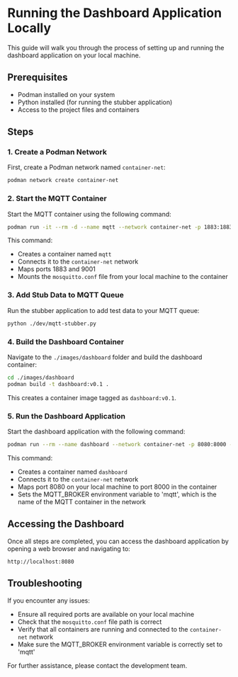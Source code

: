 # Running the Dashboard Application Locally

This guide will walk you through the process of setting up and running the dashboard application on your local machine.

## Prerequisites

- Podman installed on your system
- Python installed (for running the stubber application)
- Access to the project files and containers

## Steps

### 1. Create a Podman Network

First, create a Podman network named `container-net`:

```bash
podman network create container-net
```

### 2. Start the MQTT Container

Start the MQTT container using the following command:

```bash
podman run -it --rm -d --name mqtt --network container-net -p 1883:1883 -p 9001:9001 -v /dev/mosquitto.conf:/mosquitto/config/mosquitto.conf eclipse-mosquitto
```

This command:
- Creates a container named `mqtt`
- Connects it to the `container-net` network
- Maps ports 1883 and 9001
- Mounts the `mosquitto.conf` file from your local machine to the container

### 3. Add Stub Data to MQTT Queue

Run the stubber application to add test data to your MQTT queue:

```bash
python ./dev/mqtt-stubber.py
```

### 4. Build the Dashboard Container

Navigate to the `./images/dashboard` folder and build the dashboard container:

```bash
cd ./images/dashboard
podman build -t dashboard:v0.1 .
```

This creates a container image tagged as `dashboard:v0.1`.

### 5. Run the Dashboard Application

Start the dashboard application with the following command:

```bash
podman run --rm --name dashboard --network container-net -p 8080:8000 -e MQTT_BROKER=mqtt dashboard:v0.1
```

This command:
- Creates a container named `dashboard`
- Connects it to the `container-net` network
- Maps port 8080 on your local machine to port 8000 in the container
- Sets the MQTT_BROKER environment variable to 'mqtt', which is the name of the MQTT container in the network

## Accessing the Dashboard

Once all steps are completed, you can access the dashboard application by opening a web browser and navigating to:

```
http://localhost:8080
```

## Troubleshooting

If you encounter any issues:
- Ensure all required ports are available on your local machine
- Check that the `mosquitto.conf` file path is correct
- Verify that all containers are running and connected to the `container-net` network
- Make sure the MQTT_BROKER environment variable is correctly set to 'mqtt'

For further assistance, please contact the development team.